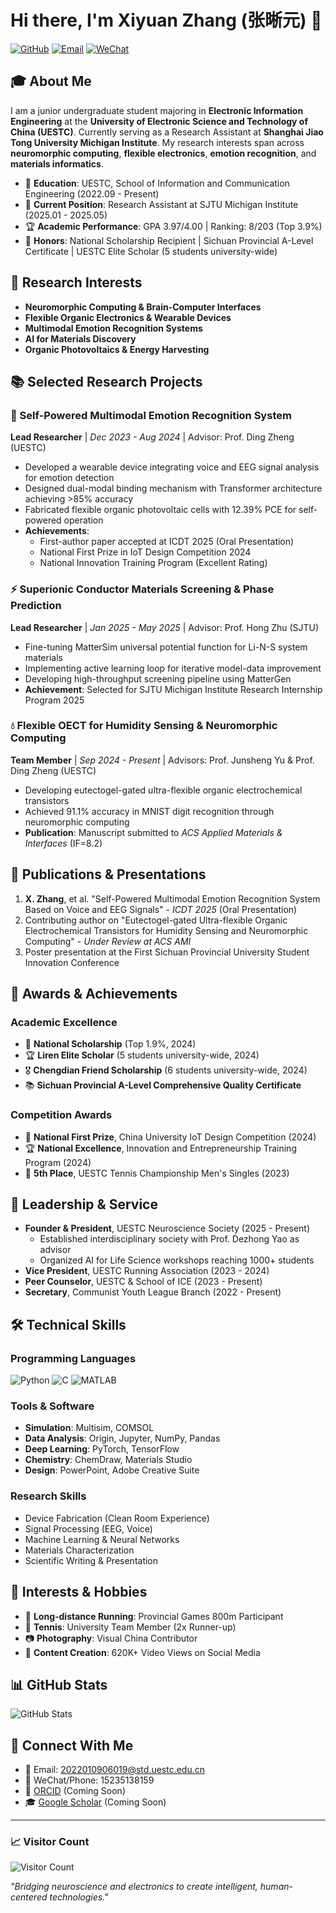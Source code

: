 # Hi there, I'm Xiyuan Zhang (张晰元) 👋

[![GitHub](https://img.shields.io/badge/GitHub-ZHANGXiyuan2004-181717?style=flat-square&logo=github)](https://github.com/ZHANGXiyuan2004)
[![Email](https://img.shields.io/badge/Email-2022010906019@std.uestc.edu.cn-D14836?style=flat-square&logo=gmail)](mailto:2022010906019@std.uestc.edu.cn)
[![WeChat](https://img.shields.io/badge/WeChat-15235138159-07C160?style=flat-square&logo=wechat)](https://wa.me/8615235138159)

## 🎓 About Me

I am a junior undergraduate student majoring in **Electronic Information Engineering** at the **University of Electronic Science and Technology of China (UESTC)**. Currently serving as a Research Assistant at **Shanghai Jiao Tong University Michigan Institute**. My research interests span across **neuromorphic computing**, **flexible electronics**, **emotion recognition**, and **materials informatics**.

- 🏫 **Education**: UESTC, School of Information and Communication Engineering (2022.09 - Present)
- 🔬 **Current Position**: Research Assistant at SJTU Michigan Institute (2025.01 - 2025.05)
- 🏆 **Academic Performance**: GPA 3.97/4.00 | Ranking: 8/203 (Top 3.9%)
- 🌟 **Honors**: National Scholarship Recipient | Sichuan Provincial A-Level Certificate | UESTC Elite Scholar (5 students university-wide)

## 🔬 Research Interests

- **Neuromorphic Computing & Brain-Computer Interfaces**
- **Flexible Organic Electronics & Wearable Devices**
- **Multimodal Emotion Recognition Systems**
- **AI for Materials Discovery**
- **Organic Photovoltaics & Energy Harvesting**

## 📚 Selected Research Projects

### 🧠 Self-Powered Multimodal Emotion Recognition System
**Lead Researcher** | *Dec 2023 - Aug 2024* | Advisor: Prof. Ding Zheng (UESTC)
- Developed a wearable device integrating voice and EEG signal analysis for emotion detection
- Designed dual-modal binding mechanism with Transformer architecture achieving >85% accuracy
- Fabricated flexible organic photovoltaic cells with 12.39% PCE for self-powered operation
- **Achievements**: 
  - First-author paper accepted at ICDT 2025 (Oral Presentation)
  - National First Prize in IoT Design Competition 2024
  - National Innovation Training Program (Excellent Rating)

### ⚡ Superionic Conductor Materials Screening & Phase Prediction
**Lead Researcher** | *Jan 2025 - May 2025* | Advisor: Prof. Hong Zhu (SJTU)
- Fine-tuning MatterSim universal potential function for Li-N-S system materials
- Implementing active learning loop for iterative model-data improvement
- Developing high-throughput screening pipeline using MatterGen
- **Achievement**: Selected for SJTU Michigan Institute Research Internship Program 2025

### 💧 Flexible OECT for Humidity Sensing & Neuromorphic Computing
**Team Member** | *Sep 2024 - Present* | Advisors: Prof. Junsheng Yu & Prof. Ding Zheng (UESTC)
- Developing eutectogel-gated ultra-flexible organic electrochemical transistors
- Achieved 91.1% accuracy in MNIST digit recognition through neuromorphic computing
- **Publication**: Manuscript submitted to *ACS Applied Materials & Interfaces* (IF=8.2)

## 📝 Publications & Presentations

1. **X. Zhang**, et al. "Self-Powered Multimodal Emotion Recognition System Based on Voice and EEG Signals" - *ICDT 2025* (Oral Presentation)
2. Contributing author on "Eutectogel-gated Ultra-flexible Organic Electrochemical Transistors for Humidity Sensing and Neuromorphic Computing" - *Under Review at ACS AMI*
3. Poster presentation at the First Sichuan Provincial University Student Innovation Conference

## 🏅 Awards & Achievements

### Academic Excellence
- 🥇 **National Scholarship** (Top 1.9%, 2024)
- 🏆 **Liren Elite Scholar** (5 students university-wide, 2024)
- 🎖️ **Chengdian Friend Scholarship** (6 students university-wide, 2024)
- 📚 **Sichuan Provincial A-Level Comprehensive Quality Certificate**

### Competition Awards
- 🥇 **National First Prize**, China University IoT Design Competition (2024)
- 🏆 **National Excellence**, Innovation and Entrepreneurship Training Program (2024)
- 🎾 **5th Place**, UESTC Tennis Championship Men's Singles (2023)

## 💼 Leadership & Service

- **Founder & President**, UESTC Neuroscience Society (2025 - Present)
  - Established interdisciplinary society with Prof. Dezhong Yao as advisor
  - Organized AI for Life Science workshops reaching 1000+ students
- **Vice President**, UESTC Running Association (2023 - 2024)
- **Peer Counselor**, UESTC & School of ICE (2023 - Present)
- **Secretary**, Communist Youth League Branch (2022 - Present)

## 🛠️ Technical Skills

### Programming Languages
![Python](https://img.shields.io/badge/-Python-3776AB?style=flat-square&logo=python&logoColor=white)
![C](https://img.shields.io/badge/-C-A8B9CC?style=flat-square&logo=c&logoColor=white)
![MATLAB](https://img.shields.io/badge/-MATLAB-0076A8?style=flat-square&logo=mathworks&logoColor=white)

### Tools & Software
- **Simulation**: Multisim, COMSOL
- **Data Analysis**: Origin, Jupyter, NumPy, Pandas
- **Deep Learning**: PyTorch, TensorFlow
- **Chemistry**: ChemDraw, Materials Studio
- **Design**: PowerPoint, Adobe Creative Suite

### Research Skills
- Device Fabrication (Clean Room Experience)
- Signal Processing (EEG, Voice)
- Machine Learning & Neural Networks
- Materials Characterization
- Scientific Writing & Presentation

## 🌟 Interests & Hobbies

- 🏃 **Long-distance Running**: Provincial Games 800m Participant
- 🎾 **Tennis**: University Team Member (2x Runner-up)
- 📷 **Photography**: Visual China Contributor
- 📱 **Content Creation**: 620K+ Video Views on Social Media

## 📊 GitHub Stats

![GitHub Stats](https://github-readme-stats.vercel.app/api?username=ZHANGXiyuan2004&show_icons=true&theme=radical)

## 🔗 Connect With Me

- 📧 Email: [2022010906019@std.uestc.edu.cn](mailto:2022010906019@std.uestc.edu.cn)
- 📱 WeChat/Phone: 15235138159
- 🔗 [ORCID](https://orcid.org/) (Coming Soon)
- 🎓 [Google Scholar](https://scholar.google.com/) (Coming Soon)

---

### 📈 Visitor Count
![Visitor Count](https://visitor-badge.laobi.icu/badge?page_id=ZHANGXiyuan2004.ZHANGXiyuan2004)

*"Bridging neuroscience and electronics to create intelligent, human-centered technologies."*
